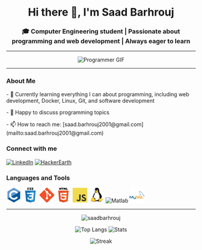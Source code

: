 <!---
Created using the README generator
-->

<h1 align="center">Hi there 👋, I'm Saad Barhrouj</h1>
<h3 align="center">🎓 Computer Engineering student | Passionate about programming and web development | Always eager to learn</h3>
<hr>

<p align="center">
  <img src="https://user-images.githubusercontent.com/63050133/156676671-d5b2e362-97d4-4404-9447-dd71ddfea82f.gif" alt="Programmer GIF" width="400" />
</p>

<hr>

<h3 align="left">About Me</h3>
<p>- 🌱 Currently learning everything I can about programming, including web development, Docker, Linux, Git, and software development</p>
<p>- 💬 Happy to discuss programming topics</p>
<p>- 📫 How to reach me: [saad.barhrouj2001@gmail.com](mailto:saad.barhrouj2001@gmail.com)</p>

<h3 align="left">Connect with me</h3>
<p>
  <a href="https://linkedin.com/in/saad-barhrouj-b37270295" target="_blank"><img align="center" src="https://raw.githubusercontent.com/rahuldkjain/github-profile-readme-generator/master/src/images/icons/Social/linked-in-alt.svg" alt="LinkedIn" height="30" width="40" /></a>
  <a href="https://www.hackerearth.com/@saad_barhrouj" target="_blank"><img align="center" src="https://raw.githubusercontent.com/rahuldkjain/github-profile-readme-generator/master/src/images/icons/Social/hackerearth.svg" alt="HackerEarth" height="30" width="40" /></a>
</p>

<h3 align="left">Languages and Tools</h3>
<p>
  <img src="https://raw.githubusercontent.com/devicons/devicon/master/icons/c/c-original.svg" alt="C" height="40" width="40" />
  <img src="https://raw.githubusercontent.com/devicons/devicon/master/icons/css3/css3-original-wordmark.svg" alt="CSS3" height="40" width="40" />
  <img src="https://raw.githubusercontent.com/devicons/devicon/master/icons/git/git-original.svg" alt="Git" height="40" width="40" />
  <img src="https://raw.githubusercontent.com/devicons/devicon/master/icons/html5/html5-original-wordmark.svg" alt="HTML5" height="40" width="40" />
  <img src="https://raw.githubusercontent.com/devicons/devicon/master/icons/javascript/javascript-original.svg" alt="JavaScript" height="40" width="40" />
  <img src="https://raw.githubusercontent.com/devicons/devicon/master/icons/linux/linux-original.svg" alt="Linux" height="40" width="40" />
  <img src="https://upload.wikimedia.org/wikipedia/commons/2/21/Matlab_Logo.png" alt="Matlab" height="40" width="40" />
  <img src="https://raw.githubusercontent.com/devicons/devicon/master/icons/mysql/mysql-original-wordmark.svg" alt="MySQL" height="40" width="40" />
</p>

<hr>
<p align="center">
  <img src="https://komarev.com/ghpvc/?username=saadbarhrouj&label=Profile%20views&color=0e75b6&style=flat" alt="saadbarhrouj" />
</p>

<p align="center">
  <img src="https://github-readme-stats.vercel.app/api/top-langs/?username=saadbarhrouj&layout=compact&theme=radical" alt="Top Langs" />
  <img src="https://github-readme-stats.vercel.app/api?username=saadbarhrouj&show_icons=true&theme=radical" alt="Stats" />
</p>

<p align="center">
  <img src="https://github-readme-streak-stats.herokuapp.com/?user=saadbarhrouj&theme=radical" alt="Streak" />
</p>
